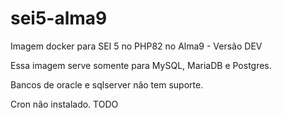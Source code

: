 # sei5-alma9

Imagem docker para SEI 5 no PHP82 no Alma9 - Versão DEV

Essa imagem serve somente para MySQL, MariaDB e Postgres.

Bancos de oracle e sqlserver não tem suporte.

Cron não instalado. TODO
